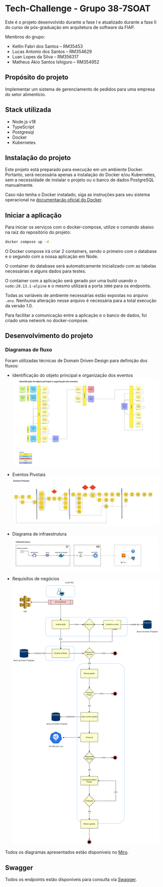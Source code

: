 # Tech-Challenge - Grupo 38-7SOAT

Este é o projeto desenvolvido durante a fase I e atualizado durante a fase II do curso de pós-graduação em arquitetura de software da FIAP.

Membros do grupo:
* Ketlin Fabri dos Santos – RM35453
* Lucas Antonio dos Santos – RM354629
* Luan Lopes da Silva – RM356317
* Matheus Akio Santos Ishiguro – RM354952

## Propósito do projeto

Implementar um sistema de gerenciamento de pedidos para uma empresa do setor alimentício.

## Stack utilizada

* Node.js v18
* TypeScript
* Postgresql
* Docker
* Kubernetes


## Instalação do projeto

Este projeto está preparado para execução em um ambiente Docker. Portanto, será necessária apenas a instalação do Docker e/ou Kubernetes, sem a necessidade de instalar o projeto ou o banco de dados PostgreSQL manualmente.

Caso não tenha o Docker instalado, siga as instruções para seu sistema operacional na [documentação oficial do Docker](https://docs.docker.com/get-docker/).


## Iniciar a aplicação

Para iniciar os serviços com o docker-compose, utilize o comando abaixo na raiz do repositório do projeto:


```sh
docker compose up -d
```

O Docker compose irá criar 2 containers, sendo o primeiro com o database e o segundo com a nossa aplicação em Node.

O container do database será automaticamente inicializado com as tabelas necessárias e alguns dados para testes.

O container com a aplicação será gerado por uma build usando o `node:20.13.1-alpine` e o mesmo utilizará a porta `3000` para os endpoints.

Todas as variáveis de ambiente necessárias estão expostas no arquivo `.env`. Nenhuma alteração nesse arquivo é necessária para a total execução da versão 1.0.

Para facilitar a comunicação entre a aplicação e o banco de dados, foi criado uma network no docker-compose.

## Desenvolvimento do projeto

### Diagramas de fluxo

Foram utilizadas técnicas de Domain Driven Design para definição dos fluxos:

- Identificação do objeto principal e organização dos eventos
![Identificação do objeto principal e organização dos eventos](doc/image/Pedido-objetivo.jpg)

- Eventos Pivotais
![Eventos Pivotais](doc/image/Pedido-EventosPivotais.jpg)

- Diagrama de infraestrutura
![Diagrama de infraestrutura](doc/image/Pedido-infraestrutura.jpg)

- Requisitos de negócios
![Requisitos de negócios](doc/image/Pedidos_Fase2.drawio.png)

Todos os diagramas apresentados estão disponíveis no [Miro](https://miro.com/app/board/uXjVKUHWBkY=/?share_link_id=42148422473).

## Swagger
Todos os endpoints estão disponíveis para consulta via [Swagger](http://localhost:3000/api-docs/).
